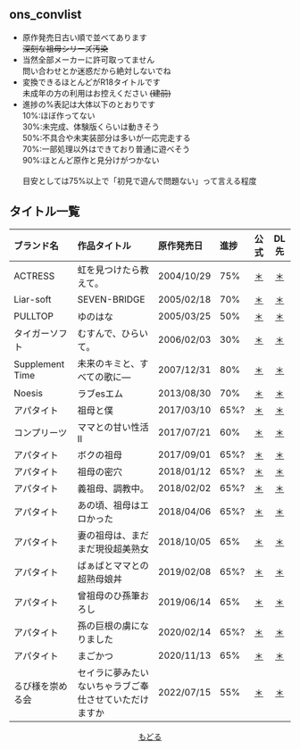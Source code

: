 ## ons_convlist
 - 原作発売日古い順で並べてあります<br>
   ~~深刻な祖母シリーズ汚染~~
 - 当然全部メーカーに許可取ってません<br>
   問い合わせとか迷惑だから絶対しないでね
 - 変換できるほとんどがR18タイトルです<br>
   未成年の方の利用はお控えください ~~(建前)~~
 - 進捗の%表記は大体以下のとおりです<br>
   10%:ほぼ作ってない<br>
   30%:未完成、体験版くらいは動きそう<br>
   50%:不具合や未実装部分は多いが一応完走する<br>
   70%:一部処理以外はできており普通に遊べそう<br>
   90%:ほとんど原作と見分けがつかない<br>
   <br>
   目安としては75%以上で「初見で遊んで問題ない」って言える程度<br>

## タイトル一覧
 | ブランド名 | 作品タイトル | 原作発売日 | 進捗 | 公式 | DL先 | 
 | :- | :- | :- | :- | :-: | :-: | 
 | ACTRESS | 虹を見つけたら教えて。 | 2004/10/29 | 75% | [＊](https://www.actress.ne.jp/products/nijimite/index.html) | [＊](https://github.com/Prince-of-sea/ACTGS2ONS_Actress-Nijimite) | 
 | Liar-soft | SEVEN-BRIDGE | 2005/02/18 | 70% | [＊](https://www.liar.co.jp/seven.html) | [＊](https://github.com/Prince-of-sea/RSC2ONS_Liar-SB) | 
 | PULLTOP | ゆのはな | 2005/03/25 | 50% | [＊](http://www.pulltop.com/gp04/index.htm) | [＊](https://github.com/Prince-of-sea/ADV2ONS_PULLTOP-Yunohana) | 
 | タイガーソフト | むすんで、ひらいて。 | 2006/02/03 | 30% | [＊](https://web.archive.org/web/20070306101142fw_/http://www.tiger-soft.com/musunde/index.htm) | [＊](https://github.com/Prince-of-sea/MJO2ONS_Tiger-Musuhira) | 
 | Supplement Time | 未来のキミと、すべての歌に― | 2007/12/31 | 80% | [＊](http://doubleegg.blog89.fc2.com/blog-entry-14.html) | [＊](https://github.com/Prince-of-sea/KIRIKIRI2ONS_ST-miku) | 
 | Noesis | ラブesエム | 2013/08/30 | 70% | [＊](http://www.gungnir.co.jp/noesis/products/lovesm/index.html) | [＊](https://github.com/Prince-of-sea/IGS2ONS_Noesis-loveesm) | 
 | アパタイト | 祖母と僕 | 2017/03/10 | 65%? | [＊](https://www.appetite-game.com/apt_085.html) | [＊](https://github.com/Prince-of-sea/KIRIKIRI2ONS_APTIT-sobo) | 
 | コンプリーツ | ママとの甘い性活Ⅱ | 2017/07/21 | 60% | [＊](http://www.complets.co.jp/complets/MS2/index.html) | [＊](https://github.com/Prince-of-sea/KIRIKIRI2ONS_COMP-mama2) | 
 | アパタイト | ボクの祖母 | 2017/09/01 | 65%? | [＊](https://www.appetite-game.com/apt_095.html) | [＊](https://github.com/Prince-of-sea/KIRIKIRI2ONS_APTIT-sobo) | 
 | アパタイト | 祖母の密穴 | 2018/01/12 | 65%? | [＊](https://www.appetite-game.com/apt_102.html) | [＊](https://github.com/Prince-of-sea/KIRIKIRI2ONS_APTIT-sobo) | 
 | アパタイト | 義祖母、調教中。 | 2018/02/02 | 65%? | [＊](https://www.appetite-game.com/apt_104.html) | [＊](https://github.com/Prince-of-sea/KIRIKIRI2ONS_APTIT-sobo) | 
 | アパタイト | あの頃、祖母はエロかった | 2018/04/06 | 65%? | [＊](https://www.appetite-game.com/apt_108.html) | [＊](https://github.com/Prince-of-sea/KIRIKIRI2ONS_APTIT-sobo) | 
 | アパタイト | 妻の祖母は、まだまだ現役超美熟女 | 2018/10/05 | 65% | [＊](https://www.appetite-game.com/apt_121.html) | [＊](https://github.com/Prince-of-sea/KIRIKIRI2ONS_APTIT-sobo) | 
 | アパタイト | ばぁばとママとの超熟母娘丼 | 2019/02/08 | 65%? | [＊](https://www.appetite-game.com/apt_130.html) | [＊](https://github.com/Prince-of-sea/KIRIKIRI2ONS_APTIT-sobo) | 
 | アパタイト | 曾祖母のひ孫筆おろし | 2019/06/14 | 65% | [＊](https://www.appetite-game.com/apt_138.html) | [＊](https://github.com/Prince-of-sea/KIRIKIRI2ONS_APTIT-sobo) | 
 | アパタイト | 孫の巨根の虜になりました | 2020/02/14 | 65%? | [＊](https://www.appetite-game.com/apt_155.html) | [＊](https://github.com/Prince-of-sea/KIRIKIRI2ONS_APTIT-sobo) | 
 | アパタイト | まごかつ | 2020/11/13 | 65% | [＊](https://www.appetite-game.com/apt_173.html) | [＊](https://github.com/Prince-of-sea/KIRIKIRI2ONS_APTIT-sobo) | 
 | るび様を崇める会 | セイラに夢みたいないちゃラブご奉仕させていただけますか | 2022/07/15 | 55% | [＊](https://rubisama.com/seira/) | [＊](https://github.com/Prince-of-sea/TYRANO2ONS_Rubisama-seilove/) | 


<div align="center">
 <a href="https://github.com/Prince-of-sea">もどる</a>
</div>
